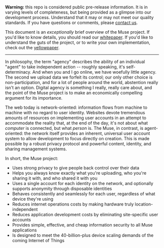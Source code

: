 **Warning:** this repo is considered public pre-release information. It is in varying levels of completeness, but being provided as a glimpse into our development process. Understand that it may or may not meet our quality standards. If you have questions or comments, please [contact us](mailto:badg@muterra.io).

This document is an *exceptionally* brief overview of the Muse project. If you'd like to know details, you should read our [whitepaper](/whitepaper.md). If you'd like to understand the guts of the project, or to write your own implementation, check out the [yellowpaper](/yellowpaper.md).

---------------

In philosophy, the term "agency" describes the ability of an individual "agent" to take independent action -- roughly speaking, it's self-determinacy. And when you and I go online, we have woefully little agency. The second we upload data we forfeit its control; our only other choice is non-participation, and for a lot of people around the world, abstention really isn't an option. Digital agency is something I really, really care about, and the point of the Muse project is to make an economically compelling argument for its importance.

The web today is network-oriented: information flows from machine to machine with no regard to user identity. Websites devote tremendous amounts of resources on implementing user accounts in an attempt to accommodate the reality that, at the end of the day, it's not about what *computer* is connected, but what *person* is. The Muse, in contrast, is agent-oriented: the network itself provides an inherent, universal user account system to allow development to focus directly on creation. This is made possible by a robust privacy protocol and powerful content, identity, and sharing management systems.

In short, the Muse project:

* Uses strong privacy to give people back control over their data
* Helps you always know exactly what you're uploading, who you're sharing it with, and who shared it with you
* Uses a single account for each identity on the network, and optionally supports anonymity through disposable identities
* Behaves consistently and seamlessly for each user, regardless of what device they're using
* Reduces internet operations costs by making hardware truly location-independent
* Reduces application development costs by eliminating site-specific user accounts
* Provides simple, effective, and cheap information security to all Muse applications
* Is designed to meet the 40-billion-plus device scaling demands of the coming Internet of Things